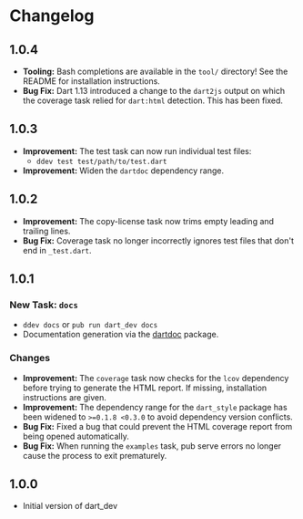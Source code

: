 # Changelog

## 1.0.4

- **Tooling:** Bash completions are available in the `tool/` directory! See the
  README for installation instructions.
- **Bug Fix:** Dart 1.13 introduced a change to the `dart2js` output on which
  the coverage task relied for `dart:html` detection. This has been fixed.

## 1.0.3

- **Improvement:** The test task can now run individual test files:
  - `ddev test test/path/to/test.dart`
- **Improvement:** Widen the `dartdoc` dependency range.

## 1.0.2

- **Improvement:** The copy-license task now trims empty leading and trailing
  lines.
- **Bug Fix:** Coverage task no longer incorrectly ignores test files that don't
  end in `_test.dart`.

## 1.0.1

### New Task: `docs`

- `ddev docs` or `pub run dart_dev docs`
- Documentation generation via the
  [dartdoc](https://github.com/dart-lang/dartdoc) package.
  
### Changes

- **Improvement:** The `coverage` task now checks for the `lcov` dependency
  before trying to generate the HTML report. If missing, installation
  instructions are given.
- **Improvement:** The dependency range for the `dart_style` package has been
  widened to `>=0.1.8 <0.3.0` to avoid dependency version conflicts.
- **Bug Fix:** Fixed a bug that could prevent the HTML coverage report from
  being opened automatically.
- **Bug Fix:** When running the `examples` task, pub serve errors no longer
  cause the process to exit prematurely.

## 1.0.0
- Initial version of dart_dev
